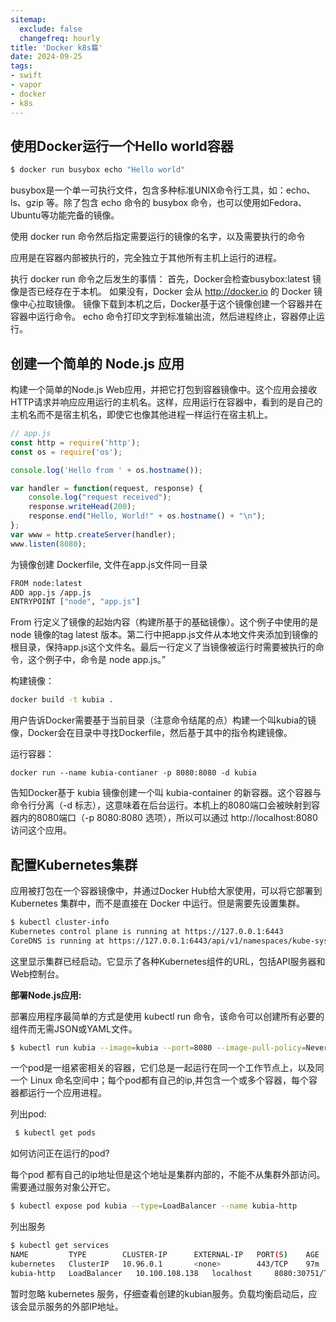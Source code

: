 ```yaml
---
sitemap:
  exclude: false
  changefreq: hourly
title: 'Docker k8s篇'
date: 2024-09-25
tags:
- swift
- vapor
- docker
- k8s
---
```


## 使用Docker运行一个Hello world容器

```sh
$ docker run busybox echo "Hello world"
```

busybox是一个单一可执行文件，包含多种标准UNIX命令行工具，如：echo、ls、gzip 等。除了包含 echo 命令的 busybox 命令，也可以使用如Fedora、Ubuntu等功能完备的镜像。

使用 docker run 命令然后指定需要运行的镜像的名字，以及需要执行的命令

应用是在容器内部被执行的，完全独立于其他所有主机上运行的进程。

执行 docker run 命令之后发生的事情：
首先，Docker会检查busybox:latest 镜像是否已经存在于本机。
如果没有，Docker 会从 http://docker.io 的 Docker 镜像中心拉取镜像。
镜像下载到本机之后，Docker基于这个镜像创建一个容器并在容器中运行命令。
echo 命令打印文字到标准输出流，然后进程终止，容器停止运行。

## 创建一个简单的 Node.js 应用

构建一个简单的Node.js Web应用，并把它打包到容器镜像中。这个应用会接收HTTP请求并响应应用运行的主机名。这样，应用运行在容器中，看到的是自己的主机名而不是宿主机名，即使它也像其他进程一样运行在宿主机上。

```js
// app.js
const http = require('http');
const os = require('os');

console.log('Hello from ' + os.hostname());

var handler = function(request, response) {
    console.log("request received");
    response.writeHead(200);
    response.end("Hello, World!" + os.hostname() + "\n");
};
var www = http.createServer(handler);
www.listen(8080);
```

为镜像创建 Dockerfile, 文件在app.js文件同一目录

```sh
FROM node:latest
ADD app.js /app.js
ENTRYPOINT ["node", "app.js"]
```

From 行定义了镜像的起始内容（构建所基于的基础镜像）。这个例子中使用的是 node 镜像的tag latest 版本。第二行中把app.js文件从本地文件夹添加到镜像的根目录，保持app.js这个文件名。最后一行定义了当镜像被运行时需要被执行的命令，这个例子中，命令是 node app.js。”

构建镜像：

```sh
docker build -t kubia .
```

用户告诉Docker需要基于当前目录（注意命令结尾的点）构建一个叫kubia的镜像，Docker会在目录中寻找Dockerfile，然后基于其中的指令构建镜像。

运行容器：

```
docker run --name kubia-contianer -p 8080:8080 -d kubia
```

告知Docker基于 kubia 镜像创建一个叫 kubia-container 的新容器。这个容器与命令行分离（-d 标志），这意味着在后台运行。本机上的8080端口会被映射到容器内的8080端口（-p 8080:8080 选项），所以可以通过 http://localhost:8080 访问这个应用。

## 配置Kubernetes集群

应用被打包在一个容器镜像中，并通过Docker Hub给大家使用，可以将它部署到Kubernetes 集群中，而不是直接在 Docker 中运行。但是需要先设置集群。

```sh 
$ kubectl cluster-info
Kubernetes control plane is running at https://127.0.0.1:6443
CoreDNS is running at https://127.0.0.1:6443/api/v1/namespaces/kube-system/services/kube-dns:dns/proxy
```

这里显示集群已经启动。它显示了各种Kubernetes组件的URL，包括API服务器和Web控制台。

**部署Node.js应用:**

部署应用程序最简单的方式是使用 kubectl run 命令，该命令可以创建所有必要的组件而无需JSON或YAML文件。

```sh
$ kubectl run kubia --image=kubia --port=8080 --image-pull-policy=Never
```

一个pod是一组紧密相关的容器，它们总是一起运行在同一个工作节点上，以及同一个 Linux 命名空间中；每个pod都有自己的ip,并包含一个或多个容器，每个容器都运行一个应用进程。

列出pod:

```sh
 $ kubectl get pods
```

如何访问正在运行的pod?

每个pod 都有自己的ip地址但是这个地址是集群内部的，不能不从集群外部访问。需要通过服务对象公开它。

```sh
$ kubectl expose pod kubia --type=LoadBalancer --name kubia-http
```

列出服务

```sh
$ kubectl get services
NAME         TYPE        CLUSTER-IP      EXTERNAL-IP   PORT(S)    AGE
kubernetes   ClusterIP   10.96.0.1       <none>        443/TCP    97m
kubia-http   LoadBalancer   10.100.108.138   localhost     8080:30751/TCP   5s
```

暂时忽略 kubernetes 服务，仔细查看创建的kubian服务。负载均衡启动后，应该会显示服务的外部IP地址。




